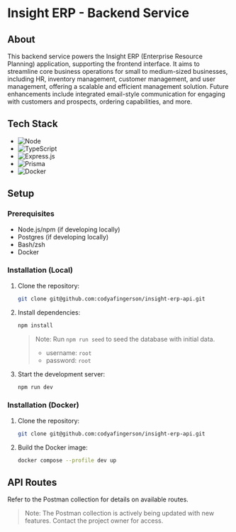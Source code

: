 # Insight ERP - Backend Service

## About

This backend service powers the Insight ERP (Enterprise Resource Planning) application, supporting the frontend interface. It aims to streamline core business operations for small to medium-sized businesses, including HR, inventory management, customer management, and user management, offering a scalable and efficient management solution. Future enhancements include integrated email-style communication for engaging with customers and prospects, ordering capabilities, and more.

## Tech Stack

- ![Node][Nodejs.com]
- ![TypeScript][TypeScript.com]
- ![Express.js][Expressjs.com]
- ![Prisma][Prisma.io]
- ![Docker][Docker.com]

## Setup

### Prerequisites

- Node.js/npm (if developing locally)
- Postgres (if developing locally)
- Bash/zsh
- Docker

### Installation (Local)

1.  Clone the repository:

    ```sh
    git clone git@github.com:codyafingerson/insight-erp-api.git
    ```

2.  Install dependencies:

    ```bash
    npm install
    ```

    > Note: Run `npm run seed` to seed the database with initial data.
    >
    > - username: `root`
    > - password: `root`

3.  Start the development server:

    ```bash
    npm run dev
    ```

### Installation (Docker)
1. Clone the repository:

    ```sh
    git clone git@github.com:codyafingerson/insight-erp-api.git
    ```
2. Build the Docker image:

    ```bash
    docker compose --profile dev up
    ```

## API Routes

Refer to the Postman collection for details on available routes.

> Note: The Postman collection is actively being updated with new features. Contact the project owner for access.

[Nodejs.com]: https://shields.io/badge/Node.js-339933?logo=Node.js&logoColor=FFF&style=flat-square
[TypeScript.com]: https://shields.io/badge/TypeScript-3178C6?logo=TypeScript&logoColor=FFF&style=flat-square
[Expressjs.com]: https://img.shields.io/badge/Express.js-000000?logo=express&logoColor=fff&style=flat
[Prisma.io]: https://shields.io/badge/Prisma-2D3748?logo=Prisma&logoColor=FFF&style=flat-square
[Docker.com]: https://shields.io/badge/Docker-2496ED?logo=Docker&logoColor=FFF&style=flat-square
